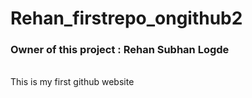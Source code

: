# Rehan_firstrepo_ongithub2
<h3> Owner of this project : Rehan Subhan Logde </h3> <br>
This is my first github website 

